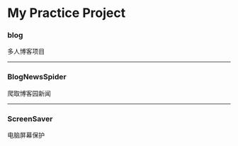 # My Practice Project

### blog  
多人博客项目

----

### BlogNewsSpider  
爬取博客园新闻

---

### ScreenSaver
电脑屏幕保护
